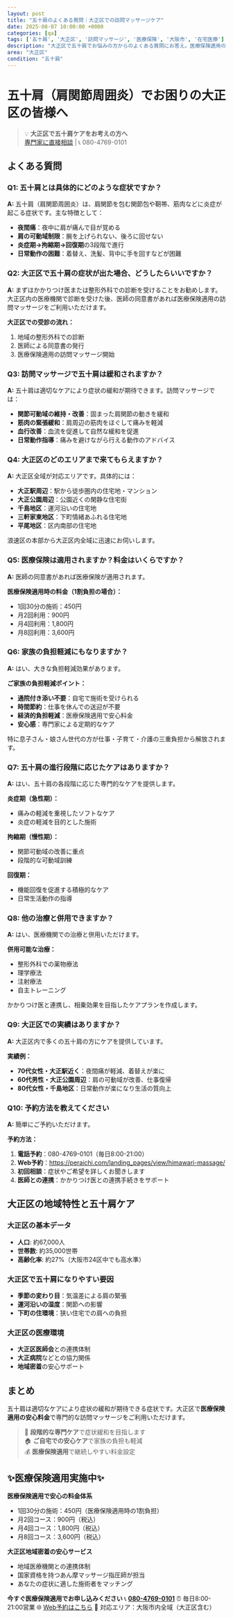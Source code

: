 ```yaml
---
layout: post
title: "五十肩のよくある質問｜大正区での訪問マッサージケア"
date: 2025-08-07 10:00:00 +0000
categories: [qa]
tags: ['五十肩', '大正区', '訪問マッサージ', '医療保険', '大阪市', '在宅医療']
description: "大正区で五十肩でお悩みの方からのよくある質問にお答え。医療保険適用の訪問マッサージで夜間痛や可動域制限の症状をサポート。"
area: "大正区"
condition: "五十肩"
---
```


# 五十肩（肩関節周囲炎）でお困りの大正区の皆様へ

> 💡 **大正区で五十肩ケアをお考えの方へ**  
> [専門家に直接相談](https://peraichi.com/landing_pages/view/himawari-massage/) | 📞 080-4769-0101

## よくある質問

### Q1: 五十肩とは具体的にどのような症状ですか？

**A:** 五十肩（肩関節周囲炎）は、肩関節を包む関節包や靭帯、筋肉などに炎症が起こる症状です。主な特徴として：

- **夜間痛**：夜中に肩が痛んで目が覚める
- **肩の可動域制限**：腕を上げられない、後ろに回せない
- **炎症期→拘縮期→回復期**の3段階で進行
- **日常動作の困難**：着替え、洗髪、背中に手を回すなどが困難

### Q2: 大正区で五十肩の症状が出た場合、どうしたらいいですか？

**A:** まずはかかりつけ医または整形外科での診断を受けることをお勧めします。大正区内の医療機関で診断を受けた後、医師の同意書があれば医療保険適用の訪問マッサージをご利用いただけます。

**大正区での受診の流れ：**
1. 地域の整形外科での診断
2. 医師による同意書の発行
3. 医療保険適用の訪問マッサージ開始

### Q3: 訪問マッサージで五十肩は緩和されますか？

**A:** 五十肩は適切なケアにより症状の緩和が期待できます。訪問マッサージでは：

- **関節可動域の維持・改善**：固まった肩関節の動きを緩和
- **筋肉の緊張緩和**：肩周辺の筋肉をほぐして痛みを軽減
- **血行改善**：血流を促進して自然な緩和を促進
- **日常動作指導**：痛みを避けながら行える動作のアドバイス

### Q4: 大正区のどのエリアまで来てもらえますか？

**A:** 大正区全域が対応エリアです。具体的には：

- **大正駅周辺**：駅から徒歩圏内の住宅地・マンション
- **大正公園周辺**：公園近くの閑静な住宅街
- **千島地区**：運河沿いの住宅地
- **三軒家東地区**：下町情緒あふれる住宅地
- **平尾地区**：区内南部の住宅地

浪速区の本部から大正区内全域に迅速にお伺いします。

### Q5: 医療保険は適用されますか？料金はいくらですか？

**A:** 医師の同意書があれば医療保険が適用されます。

**医療保険適用時の料金（1割負担の場合）：**
- 1回30分の施術：450円
- 月2回利用：900円
- 月4回利用：1,800円
- 月8回利用：3,600円

### Q6: 家族の負担軽減にもなりますか？

**A:** はい、大きな負担軽減効果があります。

**ご家族の負担軽減ポイント：**
- **通院付き添い不要**：自宅で施術を受けられる
- **時間節約**：仕事を休んでの送迎が不要
- **経済的負担軽減**：医療保険適用で安心料金
- **安心感**：専門家による定期的なケア

特に息子さん・娘さん世代の方が仕事・子育て・介護の三重負担から解放されます。

### Q7: 五十肩の進行段階に応じたケアはありますか？

**A:** はい、五十肩の各段階に応じた専門的なケアを提供します。

**炎症期（急性期）：**
- 痛みの軽減を重視したソフトなケア
- 炎症の軽減を目的とした施術

**拘縮期（慢性期）：**
- 関節可動域の改善に重点
- 段階的な可動域訓練

**回復期：**
- 機能回復を促進する積極的なケア
- 日常生活動作の指導

### Q8: 他の治療と併用できますか？

**A:** はい、医療機関での治療と併用いただけます。

**併用可能な治療：**
- 整形外科での薬物療法
- 理学療法
- 注射療法
- 自主トレーニング

かかりつけ医と連携し、相乗効果を目指したケアプランを作成します。

### Q9: 大正区での実績はありますか？

**A:** 大正区内で多くの五十肩の方にケアを提供しています。

**実績例：**
- **70代女性・大正駅近く**：夜間痛が軽減、着替えが楽に
- **60代男性・大正公園周辺**：肩の可動域が改善、仕事復帰
- **80代女性・千島地区**：日常動作が楽になり生活の質向上

### Q10: 予約方法を教えてください

**A:** 簡単にご予約いただけます。

**予約方法：**
1. **電話予約**：080-4769-0101（毎日8:00-21:00）
2. **Web予約**：https://peraichi.com/landing_pages/view/himawari-massage/
3. **初回相談**：症状やご希望を詳しくお聞きします
4. **医師との連携**：かかりつけ医との連携手続きをサポート

## 大正区の地域特性と五十肩ケア

### 大正区の基本データ
- **人口**: 約67,000人
- **世帯数**: 約35,000世帯
- **高齢化率**: 約27%（大阪市24区中でも高水準）

### 大正区で五十肩になりやすい要因
- **季節の変わり目**：気温差による肩の緊張
- **運河沿いの湿度**：関節への影響
- **下町の住環境**：狭い住宅での肩への負担

### 大正区の医療環境
- **大正区医師会**との連携体制
- **大正病院**などとの協力関係
- **地域密着**の安心サポート

## まとめ

五十肩は適切なケアにより症状の緩和が期待できる症状です。大正区で**医療保険適用の安心料金**で専門的な訪問マッサージをご利用いただけます。

> 💪 **段階的な専門ケア**で症状緩和を目指します  
> 🏠 **ご自宅での安心ケア**で家族の負担も軽減  
> 💰 **医療保険適用**で継続しやすい料金設定

## ✨医療保険適用実施中✨

**医療保険適用で安心の料金体系**
- 1回30分の施術：450円（医療保険適用時の1割負担）
- 月2回コース：900円（税込）
- 月4回コース：1,800円（税込）
- 月8回コース：3,600円（税込）

**大正区地域密着の安心サービス**
- 地域医療機関との連携体制
- 国家資格を持つあん摩マッサージ指圧師が担当
- あなたの症状に適した施術者をマッチング

**今すぐ医療保険適用でお申し込みください**
📞 **[080-4769-0101](tel:080-4769-0101)**
⏰ 毎日8:00-21:00営業
🌐 [Web予約はこちら](https://peraichi.com/landing_pages/view/himawari-massage/)
📍 対応エリア：大阪市内全域（大正区含む）